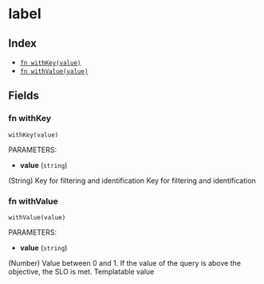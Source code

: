 # label



## Index

* [`fn withKey(value)`](#fn-withkey)
* [`fn withValue(value)`](#fn-withvalue)

## Fields

### fn withKey

```jsonnet
withKey(value)
```

PARAMETERS:

* **value** (`string`)

(String) Key for filtering and identification
Key for filtering and identification
### fn withValue

```jsonnet
withValue(value)
```

PARAMETERS:

* **value** (`string`)

(Number) Value between 0 and 1. If the value of the query is above the objective, the SLO is met.
Templatable value